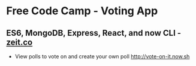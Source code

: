 # Free Code Camp - Voting App

## ES6, MongoDB, Express, React, and now CLI - [zeit.co](https://zeit.co/now)
 - View polls to vote on and create your own poll
http://vote-on-it.now.sh
